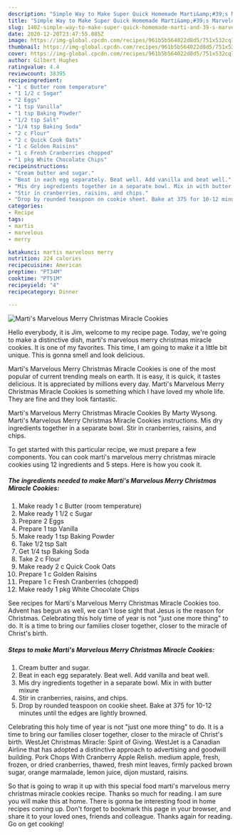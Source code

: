 ```yaml
---
description: "Simple Way to Make Super Quick Homemade Marti&amp;#39;s Marvelous Merry Christmas Miracle Cookies"
title: "Simple Way to Make Super Quick Homemade Marti&amp;#39;s Marvelous Merry Christmas Miracle Cookies"
slug: 1402-simple-way-to-make-super-quick-homemade-marti-and-39-s-marvelous-merry-christmas-miracle-cookies
date: 2020-12-20T23:47:55.085Z
image: https://img-global.cpcdn.com/recipes/961b5b564022d8d5/751x532cq70/martis-marvelous-merry-christmas-miracle-cookies-recipe-main-photo.jpg
thumbnail: https://img-global.cpcdn.com/recipes/961b5b564022d8d5/751x532cq70/martis-marvelous-merry-christmas-miracle-cookies-recipe-main-photo.jpg
cover: https://img-global.cpcdn.com/recipes/961b5b564022d8d5/751x532cq70/martis-marvelous-merry-christmas-miracle-cookies-recipe-main-photo.jpg
author: Gilbert Hughes
ratingvalue: 4.4
reviewcount: 38395
recipeingredient:
- "1 c Butter room temperature"
- "1 1/2 c Sugar"
- "2 Eggs"
- "1 tsp Vanilla"
- "1 tsp Baking Powder"
- "1/2 tsp Salt"
- "1/4 tsp Baking Soda"
- "2 c Flour"
- "2 c Quick Cook Oats"
- "1 c Golden Raisins"
- "1 c Fresh Cranberries chopped"
- "1 pkg White Chocolate Chips"
recipeinstructions:
- "Cream butter and sugar."
- "Beat in each egg separately. Beat well. Add vanilla and beat well."
- "Mis dry ingredients together in a separate bowl. Mix in with butter mixure"
- "Stir in cranberries, raisins, and chips."
- "Drop by rounded teaspoon on cookie sheet. Bake at 375 for 10-12 minutes until the edges are lightly browned."
categories:
- Recipe
tags:
- martis
- marvelous
- merry

katakunci: martis marvelous merry 
nutrition: 224 calories
recipecuisine: American
preptime: "PT34M"
cooktime: "PT51M"
recipeyield: "4"
recipecategory: Dinner

---
```



![Marti&#39;s Marvelous Merry Christmas Miracle Cookies](https://img-global.cpcdn.com/recipes/961b5b564022d8d5/751x532cq70/martis-marvelous-merry-christmas-miracle-cookies-recipe-main-photo.jpg)

Hello everybody, it is Jim, welcome to my recipe page. Today, we're going to make a distinctive dish, marti&#39;s marvelous merry christmas miracle cookies. It is one of my favorites. This time, I am going to make it a little bit unique. This is gonna smell and look delicious.

Marti&#39;s Marvelous Merry Christmas Miracle Cookies is one of the most popular of current trending meals on earth. It is easy, it is quick, it tastes delicious. It is appreciated by millions every day. Marti&#39;s Marvelous Merry Christmas Miracle Cookies is something which I have loved my whole life. They are fine and they look fantastic.

Marti&#39;s Marvelous Merry Christmas Miracle Cookies By Marty Wysong. Marti&#39;s Marvelous Merry Christmas Miracle Cookies instructions. Mis dry ingredients together in a separate bowl. Stir in cranberries, raisins, and chips.


To get started with this particular recipe, we must prepare a few components. You can cook marti&#39;s marvelous merry christmas miracle cookies using 12 ingredients and 5 steps. Here is how you cook it.

<!--inarticleads1-->

##### The ingredients needed to make Marti&#39;s Marvelous Merry Christmas Miracle Cookies:

1. Make ready 1 c Butter (room temperature)
1. Make ready 1 1/2 c Sugar
1. Prepare 2 Eggs
1. Prepare 1 tsp Vanilla
1. Make ready 1 tsp Baking Powder
1. Take 1/2 tsp Salt
1. Get 1/4 tsp Baking Soda
1. Take 2 c Flour
1. Make ready 2 c Quick Cook Oats
1. Prepare 1 c Golden Raisins
1. Prepare 1 c Fresh Cranberries (chopped)
1. Make ready 1 pkg White Chocolate Chips


See recipes for Marti&#39;s Marvelous Merry Christmas Miracle Cookies too. Advent has begun as well, we can&#39;t lose sight that Jesus is the reason for Christmas. Celebrating this holy time of year is not &#34;just one more thing&#34; to do. It is a time to bring our families closer together, closer to the miracle of Christ&#39;s birth. 

<!--inarticleads2-->

##### Steps to make Marti&#39;s Marvelous Merry Christmas Miracle Cookies:

1. Cream butter and sugar.
1. Beat in each egg separately. Beat well. Add vanilla and beat well.
1. Mis dry ingredients together in a separate bowl. Mix in with butter mixure
1. Stir in cranberries, raisins, and chips.
1. Drop by rounded teaspoon on cookie sheet. Bake at 375 for 10-12 minutes until the edges are lightly browned.


Celebrating this holy time of year is not &#34;just one more thing&#34; to do. It is a time to bring our families closer together, closer to the miracle of Christ&#39;s birth. WestJet Christmas Miracle: Spirit of Giving. WestJet is a Canadian Airline that has adopted a distinctive approach to advertising and goodwill building. Pork Chops With Cranberry Apple Relish. medium apple, fresh, frozen, or dried cranberries, thawed, fresh mint leaves, firmly packed brown sugar, orange marmalade, lemon juice, dijon mustard, raisins. 

So that is going to wrap it up with this special food marti&#39;s marvelous merry christmas miracle cookies recipe. Thanks so much for reading. I am sure you will make this at home. There is gonna be interesting food in home recipes coming up. Don't forget to bookmark this page in your browser, and share it to your loved ones, friends and colleague. Thanks again for reading. Go on get cooking!
